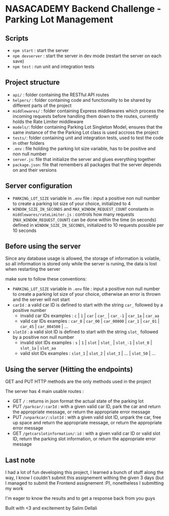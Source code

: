 # NASACADEMY Backend Challenge - Parking Lot Management

## Scripts

- `npm start` : start the server
- `npm devserver` : start the server in dev mode (restart the server on each save)
- `npm test` : run unit and integration tests

## Project structure

- `api/` : folder containing the RESTful API routes
- `helpers/` : folder containing code and functionality to be shared by different parts of the project
- `middlewares/` : folder containing Express middlewares which process the incoming requests before handling them down to the routes, currently holds the Rate Limiter middleware
- `models/`: folder containing Parking Lot Singleton Model, ensures that the same instance of the the Parking Lot class is used accross the project
- `tests/`: folder containing unit and integration tests, used to test the code in other folders
- `.env` : file holding the parking lot size variable, has to be positive and non null number
- `server.js`: file that initialize the server and glues everything together
- `package.json`: file that remembers all packages that the server depends on and their versions

## Server configuration

- `PARKING_LOT_SIZE` variable in `.env` file : input a positive non null number to create a parking lot size of your choice, initialized to 4
- `WINDOW_SIZE_IN_SECONDS` and `MAX_WINDOW_REQUEST_COUNT` constants in `middlewares/rateLimiter.js` : controls how many requests (`MAX_WINDOW_REQUEST_COUNT`) can be done within the time (in seconds) defined in `WINDOW_SIZE_IN_SECONDS`, initialized to 10 requests possible per 10 seconds

## Before using the server

Since any database usage is allowed, the storage of information is volatile, so all information is stored only while the server is runing, the data is lost when restarting the server

make sure to follow these conventions:

- `PARKING_LOT_SIZE` variable in `.env` file : input a positive non null number to create a parking lot size of your choice, otherwise an error is thrown and the server will not start
- `carId` : a valid car ID is defined to start with the string `car_` followed by a positive number
  - invalid car IDs examples : `c` | `1` | `car` | `car_` | `car_-1` | `car_1a` | `car_aa`
  - valid car IDs examples : `car_0` | `car_00` | `car_00000` | `car_1` | `car_01` | `car_45` | `car_004500` | ...
- `slotId` : a valid slot ID is defined to start with the string `slot_` followed by a positive non null number
  - invalid slot IDs examples : `s` | `1` | `slot` | `slot_` | `slot_-1` | `slot_0` | `slot_1a` | `slot_aa`
  - valid slot IDs examples : `slot_1` | `slot_2` | `slot_3` | ... | `slot_50` | ...

## Using the server (Hitting the endpoints)

GET and PUT HTTP methods are the only methods used in the project

The server has 4 main usable routes :

- GET `/` : returns in json format the actual state of the parking lot
- PUT `/parkcar/:carId` : with a given valid car ID, park the car and return the appropriate message, or return the appropriate error message
- PUT `/unparkcar/:slotId` : with a given valid slot ID, unpark the car, free up space and return the appropriate message, or return the appropriate error message
- GET `/getcarslotinformation/:id` : with a given valid car ID or valid slot ID, return the parking slot information, or return the appropriate error message

## Last note

I had a lot of fun developing this project, I learned a bunch of stuff along the way, I know I couldn't submit this assignement withing the given 3 days (but I managed to submit the Frontend assignement :P), nonetheless I submitting my work

I'm eager to know the results and to get a response back from you guys

Built with <3 and excitement by Salim Dellali

